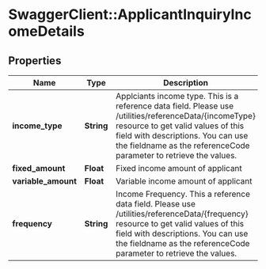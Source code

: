 # SwaggerClient::ApplicantInquiryIncomeDetails

## Properties
Name | Type | Description | Notes
------------ | ------------- | ------------- | -------------
**income_type** | **String** | Applciants income type. This is a reference data field. Please use /utilities/referenceData/{incomeType} resource to get valid values of this field with descriptions. You can use the fieldname as the referenceCode parameter to retrieve the values. | [optional] 
**fixed_amount** | **Float** | Fixed income amount of applicant | [optional] 
**variable_amount** | **Float** | Variable income amount of applicant | [optional] 
**frequency** | **String** | Income Frequency. This a reference data field. Please use /utilities/referenceData/{frequency} resource to get valid values of this field with descriptions. You can use the fieldname as the referenceCode parameter to retrieve the values. | [optional] 


